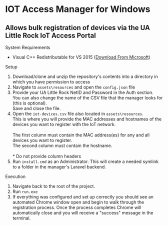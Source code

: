 # IOT Access Manager for Windows
Allows bulk registration of devices via the UA Little Rock IoT Access Portal
-

System Requirements
- Visual C++ Redistributable for VS 2015 (<a href="https://download.microsoft.com/download/9/3/F/93FCF1E7-E6A4-478B-96E7-D4B285925B00/vc_redist.x86.exe">Download From Microsoft</a>)

Setup
1. Download/clone and unzip the repository's contents into a directory in which you have permission to access
2. Navigate to <code>assets\resources</code> and open the <code>config.json</code> file
3. Provide your UA Little Rock NetID and Password in the Auth section.<br>You can also change the name of the CSV file that the manager looks for (this is optional).<br>Save and close the file.
4. Open the <code>iot-devices.csv</code> file also located in <code>assets\resources</code>.<br>This is where you will provide the MAC addresses and hostnames of the devices you want to register with the IoT network.<br><br>The first column must contain the MAC address(es) for any and all devices you want to register.<br>The second column must contain the hostname.<br><br>* Do not provide column headers
5. Run <code>install.cmd</code> as an Administrator. This will create a needed symlink to a folder in the manager's Laravel backend.

Execution
1. Navigate back to the root of the project.
2. Run <code>run.exe</code>
3. If everything was configured and set up correctly you should see an automated Chrome window open and begin to walk through the registration process. Once the process completes Chrome will automatically close and you will receive a "success" message in the terminal.
